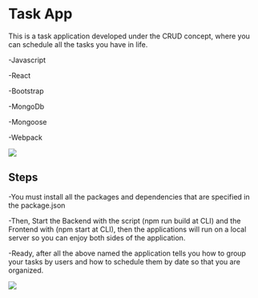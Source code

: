 # Task App

This is a task application developed under the CRUD concept, where you can schedule all the tasks you have in life.

-Javascript

-React

-Bootstrap

-MongoDb

-Mongoose

-Webpack


<img src="Notes.png" />

## Steps
-You must install all the packages and dependencies that are specified in the package.json

-Then, Start the Backend with the script (npm run build at CLI) and the Frontend with (npm start at CLI), then the applications will run on a local server so you can enjoy both sides of the application.

-Ready, after all the above named the application tells you how to group your tasks by users and how to schedule them by date so that you are organized.

<img src="CreateUser.png" />
